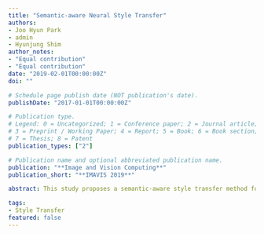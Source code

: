 ```yaml
---
title: "Semantic-aware Neural Style Transfer"
authors:
- Joo Hyun Park
- admin
- Hyunjung Shim
author_notes:
- "Equal contribution"
- "Equal contribution"
date: "2019-02-01T00:00:00Z"
doi: ""

# Schedule page publish date (NOT publication's date).
publishDate: "2017-01-01T00:00:00Z"

# Publication type.
# Legend: 0 = Uncategorized; 1 = Conference paper; 2 = Journal article;
# 3 = Preprint / Working Paper; 4 = Report; 5 = Book; 6 = Book section;
# 7 = Thesis; 8 = Patent
publication_types: ["2"]

# Publication name and optional abbreviated publication name.
publication: "**Image and Vision Computing**"
publication_short: "**IMAVIS 2019**"

abstract: This study proposes a semantic-aware style transfer method for resolving semantic mismatch problems in existing algorithms. As the primary focus of this study, the consideration of semantic matching is expected to improve the quality of artistic style transfer. Here, each image is partitioned into several semantic regions for both a target photograph and a source painting. All partitioned regions of the target are then associated with one of the partitioned regions in the source according to their semantic interpretation. Given a pair of target and source regions, style is learned from the source region whereas content is learned from the target region. By integrating both the style and content components, we can successfully generate a stylized output. Unlike previous approaches, we obtain the best semantic match between regions using word embeddings. Thus, we guarantee that semantic matching is always established between the target and source. Moreover, it is unreliable to partition a painting using existing algorithms because of statistical gaps between the real photographs and paintings. To bridge such gaps, we apply a domain adaptation technique on the source painting to extract its semantic regions. We evaluated the effectiveness of the proposed algorithm based on a thorough experimental analysis and comparison. Through a user study, it is confirmed that semantic information considerably influences the quality assessment of style transfer.

tags:
- Style Transfer
featured: false
---
```

